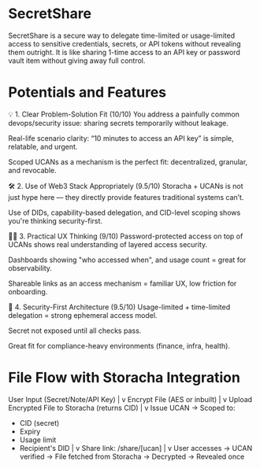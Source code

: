 # SecretShare
SecretShare is a secure way to delegate time-limited or usage-limited access to sensitive credentials, secrets, or API tokens without revealing them outright. It is like sharing 1-time access to an API key or password vault item without giving away full control.

# Potentials and Features

💡 1. Clear Problem-Solution Fit (10/10)
You address a painfully common devops/security issue: sharing secrets temporarily without leakage.

Real-life scenario clarity: “10 minutes to access an API key” is simple, relatable, and urgent.

Scoped UCANs as a mechanism is the perfect fit: decentralized, granular, and revocable.

🛠️ 2. Use of Web3 Stack Appropriately (9.5/10)
Storacha + UCANs is not just hype here — they directly provide features traditional systems can’t.

Use of DIDs, capability-based delegation, and CID-level scoping shows you're thinking security-first.

🧑‍💻 3. Practical UX Thinking (9/10)
Password-protected access on top of UCANs shows real understanding of layered access security.

Dashboards showing "who accessed when", and usage count = great for observability.

Shareable links as an access mechanism = familiar UX, low friction for onboarding.

🔐 4. Security-First Architecture (9.5/10)
Usage-limited + time-limited delegation = strong ephemeral access model.

Secret not exposed until all checks pass.

Great fit for compliance-heavy environments (finance, infra, health).


# File Flow with Storacha Integration

User Input (Secret/Note/API Key)
        |
        v
Encrypt File (AES or inbuilt)
        |
        v
Upload Encrypted File to Storacha (returns CID)
        |
        v
Issue UCAN -> Scoped to:
   - CID (secret)
   - Expiry
   - Usage limit
   - Recipient's DID
        |
        v
Share link: /share/[ucan]
        |
        v
User accesses → UCAN verified → File fetched from Storacha → Decrypted → Revealed once
